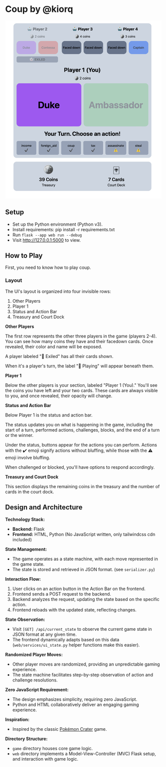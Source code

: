 # Coup by @kiorq

![In game screenshot](/images/in-game-screenshot.png)

## Setup

- Set up the Python environment (Python v3).
- Install requirements: pip install -r requirements.txt
- Run `flask --app web run --debug`
- Visit http://127.0.0.1:5000 to view.

## How to Play

First, you need to know how to play coup.

### Layout

The UI's layout is organized into four invisible rows:

1. Other Players
2. Player 1
3. Status and Action Bar
4. Treasury and Court Dock

**Other Players**

The first row represents the other three players in the game (players 2-4). You can see how many coins they have and their facedown cards. Once revealed, their color and name will be exposed.

A player labeled "👻 Exiled" has all their cards shown.

When it's a player's turn, the label "🤖 Playing" will appear beneath them.

**Player 1**

Below the other players is your section, labeled "Player 1 (You)." You'll see the coins you have left and your two cards. These cards are always visible to you, and once revealed, their opacity will change.

**Status and Action Bar**

Below Player 1 is the status and action bar.

The status updates you on what is happening in the game, including the start of a turn, performed actions, challenges, blocks, and the end of a turn or the winner.

Under the status, buttons appear for the actions you can perform. Actions with the ✔️ emoji signify actions without bluffing, while those with the ⚠️ emoji involve bluffing.

When challenged or blocked, you'll have options to respond accordingly.

**Treasury and Court Dock**

This section displays the remaining coins in the treasury and the number of cards in the court dock.

## Design and Architecture

**Technology Stack:**

- **Backend:** Flask
- **Frontend:** HTML, Python (No JavaScript written, only tailwindcss cdn included)

**State Management:**

- The game operates as a state machine, with each move represented in the game state.
- The state is stored and retrieved in JSON format. (see `serializer.py`)

**Interaction Flow:**

1. User clicks on an action button in the Action Bar on the frontend.
2. Frontend sends a POST request to the backend.
3. Backend analyzes the request, updating the state based on the specific action.
4. Frontend reloads with the updated state, reflecting changes.

**State Observation:**

- Visit `[GET] /api/current_state` to observe the current game state in JSON format at any given time.
- The frontend dynamically adapts based on this data (`web/services/ui_state.py` helper functions make this easier).

**Randomized Player Moves:**

- Other player moves are randomized, providing an unpredictable gaming experience.
- The state machine facilitates step-by-step observation of action and challenge resolutions.

**Zero JavaScript Requirement:**

- The design emphasizes simplicity, requiring zero JavaScript.
- Python and HTML collaboratively deliver an engaging gaming experience.

**Inspiration:**

- Inspired by the classic [Pokémon Crater](https://pokemoncrater.fandom.com/wiki/Pokemon_Crater_Wiki) game.

**Directory Structure:**

- `game` directory houses core game logic.
- `web` directory implements a Model-View-Controller (MVC) Flask setup, and interaction with game logic.
